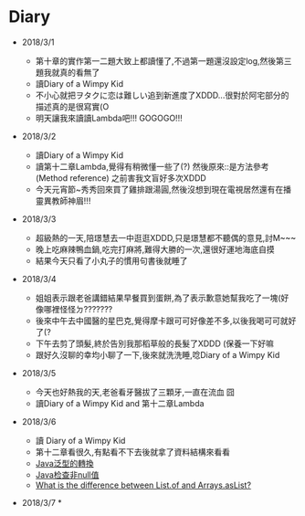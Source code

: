 # Diary

* 2018/3/1
  * 第十章的實作第一二題大致上都讀懂了,不過第一題還沒設定log,然後第三題我就真的看無了
  * 讀Diary of a Wimpy Kid
  * 不小心就把ヲタクに恋は難しい追到新進度了XDDD...很對於阿宅部分的描述真的是很寫實(O
  * 明天讓我來讀讀Lambda吧!!! GOGOGO!!!

* 2018/3/2
  * 讀Diary of a Wimpy Kid
  * 讀第十二章Lambda,覺得有稍微懂一些了(?) 然後原來::是方法參考(Method reference) 之前害我文盲好多次XDDD
  * 今天元宵節~秀秀回來買了雞排跟湯圓,然後沒想到現在電視居然還有在播靈異教師神眉!!!

* 2018/3/3
  * 超級熱的一天,陪璟慧去一中逛逛XDDD,只是璟慧都不聽偶的意見,討M~~~
  * 晚上吃麻辣鴨血鍋,吃完打麻將,難得大勝的一次,還很好運地海底自摸
  * 結果今天只看了小丸子的慣用句書後就睡了

* 2018/3/4
  * 姐姐表示跟老爸講錯結果早餐買到蛋餅,為了表示歉意她幫我吃了一塊(好像哪裡怪怪ㄉ???????
  * 後來中午去中國醫的星巴克,覺得摩卡跟可可好像差不多,以後我喝可可就好了(?
  * 下午去剪了頭髮,終於告別我那稻草般的長髮了XDDD (保養一下好嘛
  * 跟好久沒聊的幸均小聊了一下,後來就洗洗睡,唸Diary of a Wimpy Kid

* 2018/3/5
  * 今天也好熱我的天,老爸看牙醫拔了三顆牙,一直在流血 囧
  * 讀Diary of a Wimpy Kid and 第十二章Lambda

* 2018/3/6
  * 讀 Diary of a Wimpy Kid
  * 第十二章看很久,有點看不下去後就拿了資料結構來看看
  * [Java泛型的轉換](https://magiclen.org/generic-convert-extends-super/)
  * [Java检查非null值](https://majing.io/posts/10000005401188)
  * [What is the difference between List.of and Arrays.asList?](https://stackoverflow.com/questions/46579074/what-is-the-difference-between-list-of-and-arrays-aslist)

* 2018/3/7
  * 